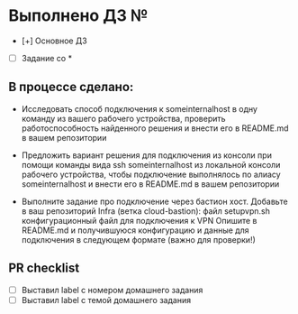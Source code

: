 # Выполнено ДЗ №

 - [+] Основное ДЗ
 - [ ] Задание со *

## В процессе сделано:
 - Исследовать способ подключения к someinternalhost в одну
   команду из вашего рабочего устройства, проверить
   работоспособность найденного решения и внести его в
   README.md в вашем репозитории

- Предложить вариант решения для подключения из консоли при
   помощи команды вида ssh someinternalhost из локальной
   консоли рабочего устройства, чтобы подключение выполнялось по
   алиасу someinternalhost и внести его в README.md в вашем
   репозитории

- Выполните задание про подключение через бастион хост.
  Добавьте в ваш репозиторий Infra (ветка cloud-bastion):
  файл setupvpn.sh
  конфигурационный файл для подключения к VPN
  Опишите в README.md и получившуюся конфигурацию и данные
  для подключения в следующем формате (важно для проверки!)



## PR checklist
 - [ ] Выставил label с номером домашнего задания
 - [ ] Выставил label с темой домашнего задания
